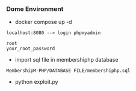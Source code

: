 ### Dome Environment

- docker compose up -d


```
localhost:8080 --> login phpmyadmin 

root
your_root_password

```
- import sql file in membershiphp database


`MembershipM-PHP/DATABASE FILE/membershiphp.sql`

- python exploit.py